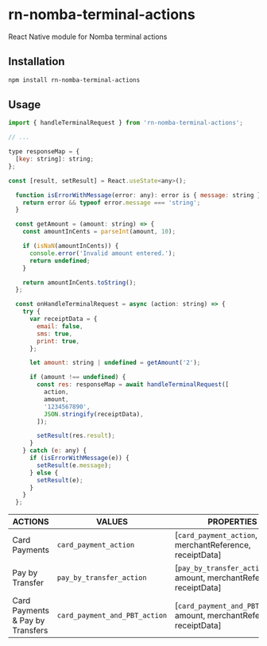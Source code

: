 # rn-nomba-terminal-actions

React Native module for Nomba terminal actions

## Installation

```sh
npm install rn-nomba-terminal-actions
```

## Usage

```js
import { handleTerminalRequest } from 'rn-nomba-terminal-actions';

// ...

type responseMap = {
  [key: string]: string;
};

const [result, setResult] = React.useState<any>();

  function isErrorWithMessage(error: any): error is { message: string } {
    return error && typeof error.message === 'string';
  }

  const getAmount = (amount: string) => {
    const amountInCents = parseInt(amount, 10);

    if (isNaN(amountInCents)) {
      console.error('Invalid amount entered.');
      return undefined;
    }

    return amountInCents.toString();
  };

  const onHandleTerminalRequest = async (action: string) => {
    try {
      var receiptData = {
        email: false,
        sms: true,
        print: true,
      };

      let amount: string | undefined = getAmount('2');

      if (amount !== undefined) {
        const res: responseMap = await handleTerminalRequest([
          action,
          amount,
          '1234567890',
          JSON.stringify(receiptData),
        ]);

        setResult(res.result);
      }
    } catch (e: any) {
      if (isErrorWithMessage(e)) {
        setResult(e.message);
      } else {
        setResult(e);
      }
    }
  };

```

|       ACTIONS |VALUES                          |PROPERTIES                         |
|----------------|-------------------------------|-----------------------------|
|Card Payments|`card_payment_action`            |[`card_payment_action`, amount, merchantReference, receiptData]            |
|Pay by Transfer         |`pay_by_transfer_action`            |[`pay_by_transfer_action`, amount, merchantReference, receiptData]           |
|Card Payments & Pay by Transfers          |`card_payment_and_PBT_action`|[`card_payment_and_PBT_action`, amount, merchantReference, receiptData]|
